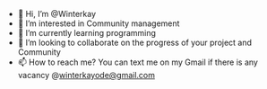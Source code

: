 - 👋 Hi, I’m @Winterkay
- 👀 I’m interested in Community management
- 🌱 I’m currently learning programming
- 💞️ I’m looking to collaborate on the progress of your project and Community 
- 📫 How to reach me? You can text me on my Gmail if there is any vacancy @winterkayode@gmail.com

<!---
Winterkay/Winterkay is a ✨ special ✨ repository because its `README.md` (this file) appears on your GitHub profile.
You can click the Preview link to take a look at your changes.
--->
